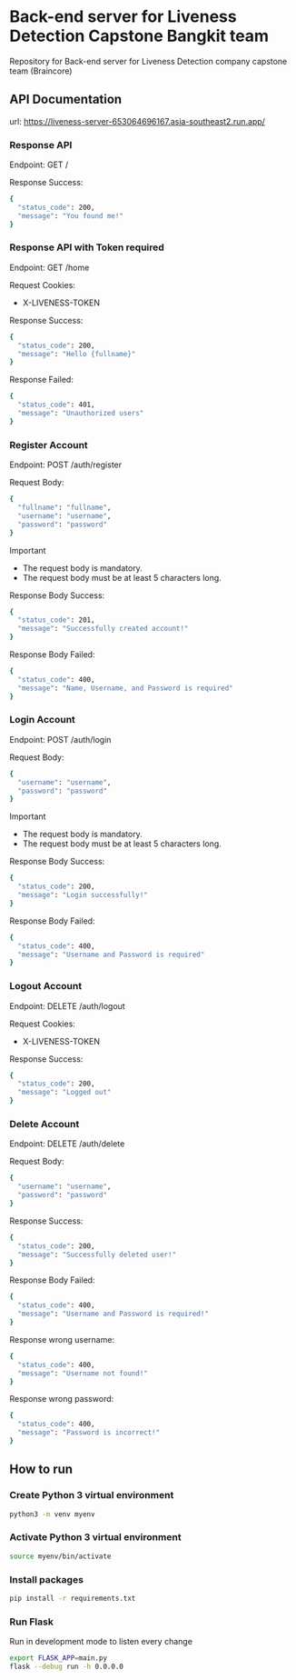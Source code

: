 # Back-end server for Liveness Detection Capstone Bangkit team

Repository for Back-end server for Liveness Detection company capstone team (Braincore)

## API Documentation

url: https://liveness-server-653064696167.asia-southeast2.run.app/

### Response API

Endpoint: GET /

Response Success:

```bash
{
  "status_code": 200,
  "message": "You found me!"
}
```

### Response API with Token required

Endpoint: GET /home

Request Cookies:

- X-LIVENESS-TOKEN

Response Success:

```bash
{
  "status_code": 200,
  "message": "Hello {fullname}"
}
```

Response Failed:

```bash
{
  "status_code": 401,
  "message": "Unauthorized users"
}
```

### Register Account

Endpoint: POST /auth/register

Request Body:

```bash
{
  "fullname": "fullname",
  "username": "username",
  "password": "password"
}
```

> [!IMPORTANT]
>
> - The request body is mandatory.
> - The request body must be at least 5 characters long.

Response Body Success:

```bash
{
  "status_code": 201,
  "message": "Successfully created account!"
}
```

Response Body Failed:

```bash
{
  "status_code": 400,
  "message": "Name, Username, and Password is required"
}
```

### Login Account

Endpoint: POST /auth/login

Request Body:

```bash
{
  "username": "username",
  "password": "password"
}
```

> [!IMPORTANT]
>
> - The request body is mandatory.
> - The request body must be at least 5 characters long.

Response Body Success:

```bash
{
  "status_code": 200,
  "message": "Login successfully!"
}
```

Response Body Failed:

```bash
{
  "status_code": 400,
  "message": "Username and Password is required"
}
```

### Logout Account

Endpoint: DELETE /auth/logout

Request Cookies:

- X-LIVENESS-TOKEN

Response Success:

```bash
{
  "status_code": 200,
  "message": "Logged out"
}
```

### Delete Account

Endpoint: DELETE /auth/delete

Request Body:

```bash
{
  "username": "username",
  "password": "password"
}
```

Response Success:

```bash
{
  "status_code": 200,
  "message": "Successfully deleted user!"
}
```

Response Body Failed:

```bash
{
  "status_code": 400,
  "message": "Username and Password is required!"
}
```

Response wrong username:

```bash
{
  "status_code": 400,
  "message": "Username not found!"
}
```

Response wrong password:

```bash
{
  "status_code": 400,
  "message": "Password is incorrect!"
}
```

## How to run

### Create Python 3 virtual environment

```bash
python3 -m venv myenv
```

### Activate Python 3 virtual environment

```bash
source myenv/bin/activate
```

### Install packages

```bash
pip install -r requirements.txt
```

### Run Flask

Run in development mode to listen every change

```bash
export FLASK_APP=main.py
flask --debug run -h 0.0.0.0
```
